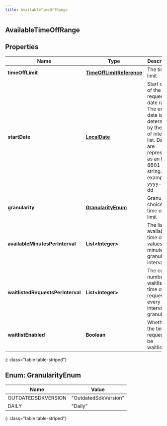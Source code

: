 ```yaml
---
title: AvailableTimeOffRange
---
```


## AvailableTimeOffRange

## Properties

| Name                              | Type                                                                       | Description                                                                                                                                                           | Notes      |
| --------------------------------- | -------------------------------------------------------------------------- | --------------------------------------------------------------------------------------------------------------------------------------------------------------------- | ---------- |
| **timeOffLimit**                  | <!----><!---->[**TimeOffLimitReference**](TimeOffLimitReference.md)<!----> | The time off limit                                                                                                                                                    | [optional] |
| **startDate**                     | <!----><!---->[**LocalDate**](LocalDate.md)<!---->                         | Start date of the requested date range. The end date is determined by the size of interval list. Dates are represented as an ISO-8601 string. For example: yyyy-MM-dd | [optional] |
| **granularity**                   | [**GranularityEnum**](#GranularityEnum)<!---->                             | Granularity choice for time off limit                                                                                                                                 | [optional] |
| **availableMinutesPerInterval**   | <!----><!---->**List&lt;Integer&gt;**<!---->                               | The list of available time off values in minutes per granularity interval                                                                                             | [optional] |
| **waitlistedRequestsPerInterval** | <!----><!---->**List&lt;Integer&gt;**<!---->                               | The current number of waitlisted time off requests for every interval per granularity                                                                                 | [optional] |
| **waitlistEnabled**               | <!----><!---->**Boolean**<!---->                                           | Whether the time off request can be waitlisted                                                                                                                        | [optional] |

{: class="table table-striped"}

<a name="GranularityEnum"></a>

## Enum: GranularityEnum

| Name               | Value                          |
| ------------------ | ------------------------------ |
| OUTDATEDSDKVERSION | &quot;OutdatedSdkVersion&quot; |
| DAILY              | &quot;Daily&quot;              |

{: class="table table-striped"}
